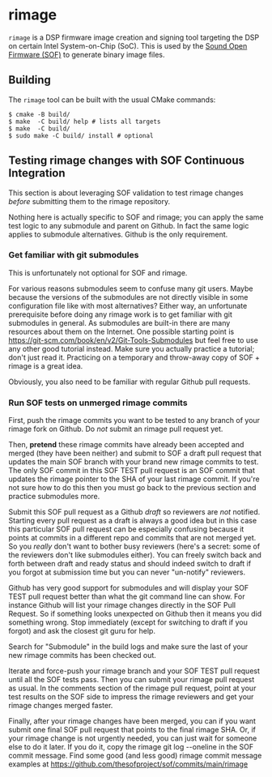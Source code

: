 # rimage

`rimage` is a DSP firmware image creation and signing tool targeting
the DSP on certain Intel System-on-Chip (SoC). This is used by
the [Sound Open Firmware (SOF)](https://github.com/thesofproject/sof)
to generate binary image files.

## Building

The `rimage` tool can be built with the usual CMake commands:

```shell
$ cmake -B build/
$ make  -C build/ help # lists all targets
$ make  -C build/
$ sudo make -C build/ install # optional
```

## Testing rimage changes with SOF Continuous Integration

This section is about leveraging SOF validation to test rimage changes
_before_ submitting them to the rimage repository.

Nothing here is actually specific to SOF and rimage; you can apply the
same test logic to any submodule and parent on Github. In fact the same
logic applies to submodule alternatives. Github is the only requirement.

### Get familiar with git submodules

This is unfortunately not optional for SOF and rimage.

For various reasons submodules seem to confuse many git users. Maybe
because the versions of the submodules are not directly visible in some
configuration file like with most alternatives? Either way, an
unfortunate prerequisite before doing any rimage work is to get familiar
with git submodules in general. As submodules are built-in there are
many resources about them on the Internet. One possible starting point
is https://git-scm.com/book/en/v2/Git-Tools-Submodules but feel free
to use any other good tutorial instead. Make sure you actually practice
a tutorial; don't just read it. Practicing on a temporary and throw-away
copy of SOF + rimage is a great idea.

Obviously, you also need to be familiar with regular Github pull
requests.

### Run SOF tests on unmerged rimage commits

First, push the rimage commits you want to be tested to any branch of
your rimage fork on Github.  Do _not_ submit an rimage pull request yet.

Then, **pretend** these rimage commits have already been accepted and
merged (they have been neither) and submit to SOF a draft pull request
that updates the main SOF branch with your brand new rimage commits to
test. The only SOF commit in this SOF TEST pull request is an SOF commit
that updates the rimage pointer to the SHA of your last rimage
commit. If you're not sure how to do this then you must go back to the
previous section and practice submodules more.

Submit this SOF pull request as a Github _draft_ so reviewers are _not_
notified. Starting every pull request as a draft is always a good idea
but in this case this particular SOF pull request can be especially
confusing because it points at commits in a different repo and commits
that are not merged yet. So you _really_ don't want to bother busy
reviewers (here's a secret: some of the reviewers don't like submodules
either). You can freely switch back and forth between draft and ready
status and should indeed switch to draft if you forgot at submission
time but you can never "un-notify" reviewers.

Github has very good support for submodules and will display your SOF
TEST pull request better than what the git command line can show. For
instance Github will list your rimage changes directly in the SOF Pull
Request. So if something looks unexpected on Github then it means you
did something wrong. Stop immediately (except for switching to draft if
you forgot) and ask the closest git guru for help.

Search for "Submodule" in the build logs and make sure the last of your
new rimage commits has been checked out.

Iterate and force-push your rimage branch and your SOF TEST pull request
until all the SOF tests pass. Then you can submit your rimage pull
request as usual. In the comments section of the rimage pull request,
point at your test results on the SOF side to impress the rimage
reviewers and get your rimage changes merged faster.

Finally, after your rimage changes have been merged, you can if you want
submit one final SOF pull request that points to the final rimage
SHA. Or, if your rimage change is not urgently needed, you can just wait
for someone else to do it later. If you do it, copy the rimage git log
--oneline in the SOF commit message. Find some good (and less good)
rimage commit message examples at
https://github.com/thesofproject/sof/commits/main/rimage
